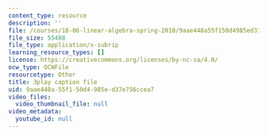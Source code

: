 ```yaml
---
content_type: resource
description: ''
file: /courses/18-06-linear-algebra-spring-2010/9aae448a55f150d4985ed37e756ccea7_QuZL5IKpO_U.vtt
file_size: 55488
file_type: application/x-subrip
learning_resource_types: []
license: https://creativecommons.org/licenses/by-nc-sa/4.0/
ocw_type: OCWFile
resourcetype: Other
title: 3play caption file
uid: 9aae448a-55f1-50d4-985e-d37e756ccea7
video_files:
  video_thumbnail_file: null
video_metadata:
  youtube_id: null
---
```

